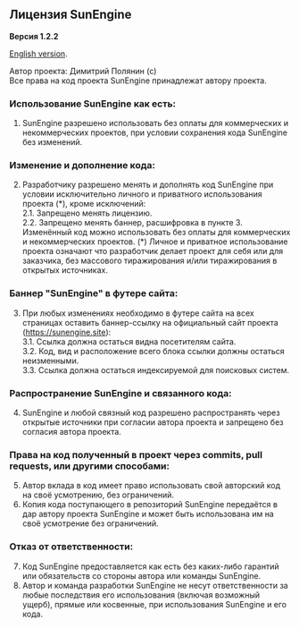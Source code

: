 ## Лицензия SunEngine
**Версия 1.2.2**  
  
[English version](LICENSE.md).  
  
Автор проекта: Димитрий Полянин (с)  
Все права на код проекта SunEngine принадлежат автору проекта.  
### Использование SunEngine как есть:
1. SunEngine разрешено использовать без оплаты для коммерческих и некоммерческих проектов, при условии сохранения кода SunEngine без изменений.
### Изменение и дополнение кода:
2. Разработчику разрешено менять и дополнять код SunEngine при условии исключительно личного и приватного использования проекта (*️), кроме исключений:    
 2.1. Запрещено менять лицензию.  
 2.2. Запрещено менять баннер, расшифровка в пункте 3.  
Изменённый код можно использовать без оплаты для коммерческих и некоммерческих проектов.
(*️) Личное и приватное использование проекта означают что разработчик делает проект для себя или для заказчика, без массового тиражирования и/или тиражирования в открытых источниках.    
### Баннер "SunEngine" в футере сайта:
3. При любых изменениях необходимо в футере сайта на всех страницах оставить баннер-ссылку на официальный сайт проекта (https://sunengine.site):  
   3.1. Ссылка должна остаться видна посетителям сайта.  
   3.2. Код, вид и расположение всего блока ссылки должны остаться неизменными.  
   3.3. Ссылка должна остаться индексируемой для поисковых систем.  
### Распространение SunEngine и связанного кода:
4. SunEngine и любой связный код разрешено распространять через открытые источники при согласии автора проекта и запрещено без согласия автора проекта.
### Права на код полученный в проект через commits, pull requests, или другими способами:
5. Автор вклада в код имеет право использовать свой авторский код на своё усмотрению, без ограничений.
6. Копия кода поступающего в репозиторий SunEngine передаётся в дар автору проекта SunEngine и может быть использована им на своё усмотрение без ограничений.
### Отказ от ответственности:
7. Код SunEngine предоставляется как есть без каких-либо гарантий или обязательств со стороны автора или команды SunEngine.
8. Автор и команда разработки SunEngine не несут ответственности за любые последствия его использования (включая возможный ущерб), прямые или косвенные, при использования SunEngine и его кода.
 
